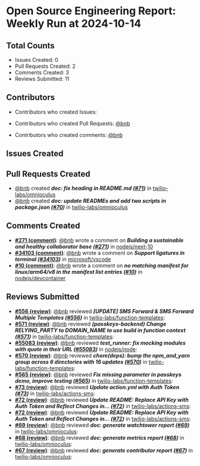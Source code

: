 # Open Source Engineering Report: Weekly Run at 2024-10-14

## Total Counts

* Issues Created: 0
* Pull Requests Created: 2
* Comments Created: 3
* Reviews Submitted: 11

## Contributors

* Contributors who created Issues: 

* Contributors who created Pull Requests: [@bnb](https://github.com/bnb)

* Contributors who created comments: [@bnb](https://github.com/bnb)

## Issues Created



## Pull Requests Created

* [@bnb](https://github.com/bnb) created _**doc: fix heading in README.md ([#71](https://github.com/twilio-labs/omnioculus/pull/71))**_ in [twilio-labs/omnioculus](https://github.com/twilio-labs/omnioculus)
* [@bnb](https://github.com/bnb) created _**doc: update READMEs and add two scripts in package.json ([#70](https://github.com/twilio-labs/omnioculus/pull/70))**_ in [twilio-labs/omnioculus](https://github.com/twilio-labs/omnioculus)

## Comments Created

* **[#271 (comment)](https://github.com/nodejs/next-10/issues/271#issuecomment-2346897290)**: [@bnb](https://github.com/bnb) wrote a comment on _**Building a sustainable and healthy collaborator base ([#271](https://github.com/nodejs/next-10/issues/271))**_ in [nodejs/next-10](https://github.com/nodejs/next-10)
* **[#34103 (comment)](https://github.com/microsoft/vscode/issues/34103#issuecomment-2346893372)**: [@bnb](https://github.com/bnb) wrote a comment on _**Support ligatures in terminal ([#34103](https://github.com/microsoft/vscode/issues/34103))**_ in [microsoft/vscode](https://github.com/microsoft/vscode)
* **[#10 (comment)](https://github.com/nodejs/devcontainer/issues/10#issuecomment-2332234076)**: [@bnb](https://github.com/bnb) wrote a comment on _**no matching manifest for linux/arm64/v8 in the manifest list entries ([#10](https://github.com/nodejs/devcontainer/issues/10))**_ in [nodejs/devcontainer](https://github.com/nodejs/devcontainer)

## Reviews Submitted

* **[#556 (review)](https://github.com/twilio-labs/function-templates/pull/556#pullrequestreview-2328766216)**: [@bnb](https://github.com/bnb) reviewed _**[UPDATE] SMS Forward & SMS Forward Multiple Templates ([#556](https://github.com/twilio-labs/function-templates/pull/556))**_ in [twilio-labs/function-templates](https://github.com/twilio-labs/function-templates): 
* **[#571 (review)](https://github.com/twilio-labs/function-templates/pull/571#pullrequestreview-2328737893)**: [@bnb](https://github.com/bnb) reviewed _**(passkeys-backend) Change RELYING_PARTY to DOMAIN_NAME to use build in function context ([#571](https://github.com/twilio-labs/function-templates/pull/571))**_ in [twilio-labs/function-templates](https://github.com/twilio-labs/function-templates): 
* **[#55083 (review)](https://github.com/nodejs/node/pull/55083#pullrequestreview-2322984521)**: [@bnb](https://github.com/bnb) reviewed _**test_runner: fix mocking modules with quote in their URL ([#55083](https://github.com/nodejs/node/pull/55083))**_ in [nodejs/node](https://github.com/nodejs/node): 
* **[#570 (review)](https://github.com/twilio-labs/function-templates/pull/570#pullrequestreview-2313215727)**: [@bnb](https://github.com/bnb) reviewed _**chore(deps): bump the npm_and_yarn group across 6 directories with 16 updates ([#570](https://github.com/twilio-labs/function-templates/pull/570))**_ in [twilio-labs/function-templates](https://github.com/twilio-labs/function-templates): 
* **[#565 (review)](https://github.com/twilio-labs/function-templates/pull/565#pullrequestreview-2313182073)**: [@bnb](https://github.com/bnb) reviewed _**Fix missing parameter in passkeys demo, improve testing ([#565](https://github.com/twilio-labs/function-templates/pull/565))**_ in [twilio-labs/function-templates](https://github.com/twilio-labs/function-templates): 
* **[#73 (review)](https://github.com/twilio-labs/actions-sms/pull/73#pullrequestreview-2301006502)**: [@bnb](https://github.com/bnb) reviewed _**Update action.yml with Auth Token ([#73](https://github.com/twilio-labs/actions-sms/pull/73))**_ in [twilio-labs/actions-sms](https://github.com/twilio-labs/actions-sms): 
* **[#72 (review)](https://github.com/twilio-labs/actions-sms/pull/72#pullrequestreview-2300997962)**: [@bnb](https://github.com/bnb) reviewed _**Update README: Replace API Key with Auth Token and Reflect Changes in… ([#72](https://github.com/twilio-labs/actions-sms/pull/72))**_ in [twilio-labs/actions-sms](https://github.com/twilio-labs/actions-sms): 
* **[#72 (review)](https://github.com/twilio-labs/actions-sms/pull/72#pullrequestreview-2300997962)**: [@bnb](https://github.com/bnb) reviewed _**Update README: Replace API Key with Auth Token and Reflect Changes in… ([#72](https://github.com/twilio-labs/actions-sms/pull/72))**_ in [twilio-labs/actions-sms](https://github.com/twilio-labs/actions-sms): 
* **[#69 (review)](https://github.com/twilio-labs/omnioculus/pull/69#pullrequestreview-2278129930)**: [@bnb](https://github.com/bnb) reviewed _**doc: generate watchtower report ([#69](https://github.com/twilio-labs/omnioculus/pull/69))**_ in [twilio-labs/omnioculus](https://github.com/twilio-labs/omnioculus): 
* **[#68 (review)](https://github.com/twilio-labs/omnioculus/pull/68#pullrequestreview-2278129349)**: [@bnb](https://github.com/bnb) reviewed _**doc: generate metrics report ([#68](https://github.com/twilio-labs/omnioculus/pull/68))**_ in [twilio-labs/omnioculus](https://github.com/twilio-labs/omnioculus): 
* **[#67 (review)](https://github.com/twilio-labs/omnioculus/pull/67#pullrequestreview-2278128601)**: [@bnb](https://github.com/bnb) reviewed _**doc: generate contributor report ([#67](https://github.com/twilio-labs/omnioculus/pull/67))**_ in [twilio-labs/omnioculus](https://github.com/twilio-labs/omnioculus): 